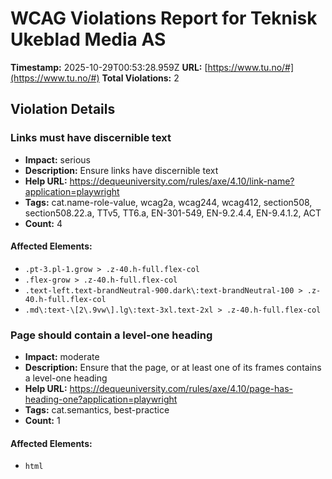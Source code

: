 # WCAG Violations Report for Teknisk Ukeblad Media AS

**Timestamp:** 2025-10-29T00:53:28.959Z
**URL:** [https://www.tu.no/#](https://www.tu.no/#)
**Total Violations:** 2

## Violation Details

### Links must have discernible text

- **Impact:** serious
- **Description:** Ensure links have discernible text
- **Help URL:** https://dequeuniversity.com/rules/axe/4.10/link-name?application=playwright
- **Tags:** cat.name-role-value, wcag2a, wcag244, wcag412, section508, section508.22.a, TTv5, TT6.a, EN-301-549, EN-9.2.4.4, EN-9.4.1.2, ACT
- **Count:** 4

#### Affected Elements:

- `.pt-3.pl-1.grow > .z-40.h-full.flex-col`
- `.flex-grow > .z-40.h-full.flex-col`
- `.text-left.text-brandNeutral-900.dark\:text-brandNeutral-100 > .z-40.h-full.flex-col`
- `.md\:text-\[2\.9vw\].lg\:text-3xl.text-2xl > .z-40.h-full.flex-col`

### Page should contain a level-one heading

- **Impact:** moderate
- **Description:** Ensure that the page, or at least one of its frames contains a level-one heading
- **Help URL:** https://dequeuniversity.com/rules/axe/4.10/page-has-heading-one?application=playwright
- **Tags:** cat.semantics, best-practice
- **Count:** 1

#### Affected Elements:

- `html`
